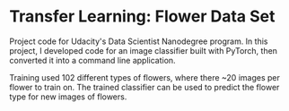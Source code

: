 # Transfer Learning: Flower Data Set

Project code for Udacity's Data Scientist Nanodegree program. In this project, I developed code for an image classifier built with PyTorch, then converted it into a command line application.

Training used 102 different types of flowers, where there ~20 images per flower to train on. The trained classifier can be used to predict the flower type for new images of flowers.
